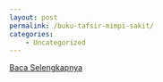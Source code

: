 ```yaml
---
layout: post
permalink: /buku-tafsir-mimpi-sakit/
categories:
    - Uncategorized
---
```


[Baca Selengkapnya](/04)